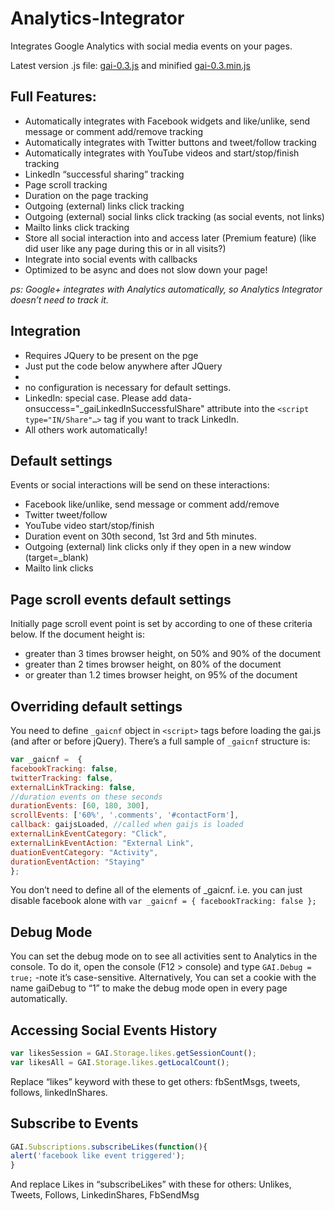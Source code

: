 Analytics-Integrator
====================

Integrates Google Analytics with social media events on your pages.

Latest version .js file: [gai-0.3.js](js/gai-0.3.js) and minified [gai-0.3.min.js](js/gai-0.3.min.js)


## Full Features:

* Automatically integrates with Facebook widgets and like/unlike, send message or comment add/remove tracking
* Automatically integrates with Twitter buttons and tweet/follow tracking
* Automatically integrates with YouTube videos and start/stop/finish tracking
* LinkedIn “successful sharing” tracking
* Page scroll tracking
* Duration on the page tracking
* Outgoing (external) links click tracking
* Outgoing (external) social links click tracking (as social events, not links)
* Mailto links click tracking
* Store all social interaction into and access later (Premium feature)
  (like did user like any page during this or in all visits?)
* Integrate into social events with callbacks
* Optimized to be async and does not slow down your page!

*ps: Google+ integrates with Analytics automatically, so Analytics Integrator doesn’t need to track it.*

## Integration

* Requires JQuery to be present on the pge
* Just put the code below anywhere after JQuery
* <script async src="url-to-gai.js"></script>
* no configuration is necessary for default settings.
* LinkedIn: special case. Please add 
data-onsuccess="_gaiLinkedInSuccessfulShare"
attribute into the `<script type="IN/Share"…>` tag if you want to track LinkedIn. 
* All others work automatically!

## Default settings

Events or social interactions will be send on these interactions:

* Facebook like/unlike, send message or comment add/remove
* Twitter tweet/follow
* YouTube video start/stop/finish
* Duration event on 30th second, 1st 3rd and 5th minutes.
* Outgoing (external) link clicks only if they open in a new window (target=_blank)
* Mailto link clicks

## Page scroll events default settings

Initially page scroll event point is set by according to one of these criteria below. If the document height is:

* greater than 3 times browser height, on 50% and 90% of the document
* greater than 2 times browser height, on 80% of the document
* or greater than 1.2 times browser height, on 95% of the document


## Overriding default settings
You need to define `_gaicnf` object in `<script>` tags before loading the gai.js (and after or before jQuery). There’s a full sample of `_gaicnf` structure is:

```javascript
var _gaicnf =  {
facebookTracking: false,
twitterTracking: false,
externalLinkTracking: false,
//duration events on these seconds
durationEvents: [60, 180, 300],
scrollEvents: ['60%', '.comments', '#contactForm'],
callback: gaijsLoaded, //called when gaijs is loaded
externalLinkEventCategory: "Click",
externalLinkEventAction: "External Link",
duationEventCategory: "Activity",
durationEventAction: "Staying"
};
```

You don’t need to define all of the elements of _gaicnf. i.e. you can just disable facebook alone with 
`var _gaicnf = { facebookTracking: false };`

## Debug Mode

You can set the debug mode on to see all activities sent to Analytics in the console. To do it, open the console (F12 > console) and type `GAI.Debug = true;` -note it’s case-sensitive. Alternatively, You can set a cookie with the name gaiDebug to “1” to make the debug mode open in every page automatically.

## Accessing Social Events History
```javascript
var likesSession = GAI.Storage.likes.getSessionCount();
var likesAll = GAI.Storage.likes.getLocalCount();
```

Replace “likes” keyword with these to get others: fbSentMsgs, tweets, follows, linkedInShares.

## Subscribe to Events

```javascript
GAI.Subscriptions.subscribeLikes(function(){
alert('facebook like event triggered');
}
```

And replace Likes in “subscribeLikes” with these for others: Unlikes, Tweets, Follows, LinkedinShares, FbSendMsg
